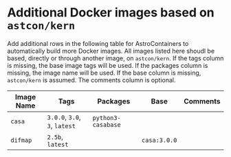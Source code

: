 # Additional Docker images based on `astcon/kern`

Add additional rows in the following table for AstroContainers to
automatically build more Docker images.
All images listed here shoudl be based, directly or through another
image, on `astcon/kern`.
If the tags column is missing, the base image tags will be used.
If the packages column is missing, the image name will be used.
If the base column is missing, `astcon/kern` is assumed.
The comments column is optional.

Image Name | Tags | Packages | Base | Comments
--- | --- | --- | --- | ---
`casa` | `3.0.0`, `3.0`, `3`, `latest` | `python3-casabase`
`difmap` | `2.5b`, `latest` | | `casa:3.0.0`
